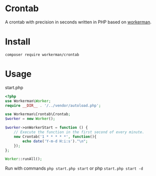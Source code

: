 # Crontab
A crontab with precision in seconds written in PHP based on [workerman](https://github.com/walkor/workerman).

# Install
```
composer require workerman/crontab
```

# Usage
start.php
```php
<?php
use Workerman\Worker;
require __DIR__ . '/../vendor/autoload.php';

use Workerman\Crontab\Crontab;
$worker = new Worker();

$worker->onWorkerStart = function () {
    // Execute the function in the first second of every minute.
    new Crontab('1 * * * * *', function(){
        echo date('Y-m-d H:i:s')."\n";
    });
};

Worker::runAll();
```

Run with commands `php start.php start` or php `start.php start -d`
